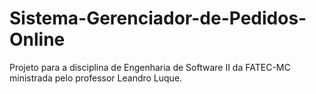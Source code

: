 # Sistema-Gerenciador-de-Pedidos-Online

Projeto para a disciplina de Engenharia de Software II da FATEC-MC ministrada pelo professor Leandro Luque.

